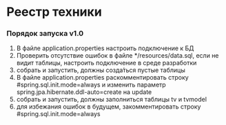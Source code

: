 # Реестр техники 

### Порядок запуска v1.0

1. В файле application.properties настроить подключение к БД
2. Проверить отсутствие ошибок в файле */resources/data.sql, если не видит таблицы, настроить подключение в среде разработки
3. собрать и запустить, должны созда́ться пустые таблицы
4. В файле application.properties раскомментировать строку #spring.sql.init.mode=always и изменить параметр spring.jpa.hibernate.ddl-auto=create на update
5. собрать и запустить, должны заполниться таблицы tv и tvmodel
6. для избежания ошибок в будущем, закомментировать строку #spring.sql.init.mode=always
